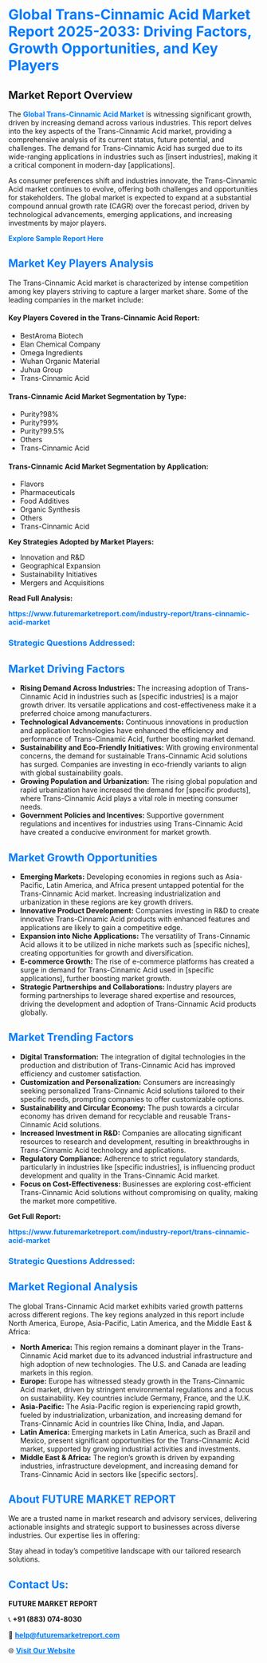 <h1 style="color: #007BFF;">Global Trans-Cinnamic Acid Market Report 2025-2033: Driving Factors, Growth Opportunities, and Key Players</h1>

<section id="overview">
<h2>Market Report Overview</h2>
<p>The <a href="https://www.futuremarketreport.com/industry-report/trans-cinnamic-acid-market" style="color: #007BFF; text-decoration: none;"><strong>Global Trans-Cinnamic Acid Market</strong></a> is witnessing significant growth, driven by increasing demand across various industries. This report delves into the key aspects of the Trans-Cinnamic Acid market, providing a comprehensive analysis of its current status, future potential, and challenges. The demand for Trans-Cinnamic Acid has surged due to its wide-ranging applications in industries such as [insert industries], making it a critical component in modern-day [applications].</p>
<p>As consumer preferences shift and industries innovate, the Trans-Cinnamic Acid market continues to evolve, offering both challenges and opportunities for stakeholders. The global market is expected to expand at a substantial compound annual growth rate (CAGR) over the forecast period, driven by technological advancements, emerging applications, and increasing investments by major players.</p>
</section>

<section id="overview">
<p><a href="https://www.futuremarketreport.com/request-sample/reportId=97127" style="color: #007BFF; text-decoration: none;"><strong>Explore Sample Report Here</strong></a></p>
</section>

<section id="key-players">
<h2 style="color: #007BFF;">Market Key Players Analysis</h2>
<p>The Trans-Cinnamic Acid market is characterized by intense competition among key players striving to capture a larger market share. Some of the leading companies in the market include:</p>
<h4>Key Players Covered in the Trans-Cinnamic Acid Report:</h4>
<ul><li>BestAroma Biotech</li><li>Elan Chemical Company</li><li>Omega Ingredients</li><li>Wuhan Organic Material</li><li>Juhua Group</li><li>Trans-Cinnamic Acid</li></ul>
<h4>Trans-Cinnamic Acid Market Segmentation by Type:</h4>
<ul><li>Purity?98%</li><li>Purity?99%</li><li>Purity?99.5%</li><li>Others</li><li>Trans-Cinnamic Acid</li></ul>

<h4>Trans-Cinnamic Acid Market Segmentation by Application:</h4>
<ul><li>Flavors</li><li>Pharmaceuticals</li><li>Food Additives</li><li>Organic Synthesis</li><li>Others</li><li>Trans-Cinnamic Acid</li></ul>
<p><strong>Key Strategies Adopted by Market Players:</strong></p>
<ul>
<li>Innovation and R&D</li>
<li>Geographical Expansion</li>
<li>Sustainability Initiatives</li>
<li>Mergers and Acquisitions</li>
</ul>
</section>

<section>
<p><strong>Read Full Analysis: </strong></p><a href="https://www.futuremarketreport.com/industry-report/trans-cinnamic-acid-market" style="color: #007BFF; text-decoration: none;"><strong>https://www.futuremarketreport.com/industry-report/trans-cinnamic-acid-market</strong></a>
<h3 style="color: #007BFF;">Strategic Questions Addressed:</h3>
</section>

<section id="driving-factors">
<h2 style="color: #007BFF;">Market Driving Factors</h2>
<ul>
<li><strong>Rising Demand Across Industries:</strong> The increasing adoption of Trans-Cinnamic Acid in industries such as [specific industries] is a major growth driver. Its versatile applications and cost-effectiveness make it a preferred choice among manufacturers.</li>
<li><strong>Technological Advancements:</strong> Continuous innovations in production and application technologies have enhanced the efficiency and performance of Trans-Cinnamic Acid, further boosting market demand.</li>
<li><strong>Sustainability and Eco-Friendly Initiatives:</strong> With growing environmental concerns, the demand for sustainable Trans-Cinnamic Acid solutions has surged. Companies are investing in eco-friendly variants to align with global sustainability goals.</li>
<li><strong>Growing Population and Urbanization:</strong> The rising global population and rapid urbanization have increased the demand for [specific products], where Trans-Cinnamic Acid plays a vital role in meeting consumer needs.</li>
<li><strong>Government Policies and Incentives:</strong> Supportive government regulations and incentives for industries using Trans-Cinnamic Acid have created a conducive environment for market growth.</li>
</ul>
</section>

<section id="growth-opportunities">
<h2 style="color: #007BFF;">Market Growth Opportunities</h2>
<ul>
<li><strong>Emerging Markets:</strong> Developing economies in regions such as Asia-Pacific, Latin America, and Africa present untapped potential for the Trans-Cinnamic Acid market. Increasing industrialization and urbanization in these regions are key growth drivers.</li>
<li><strong>Innovative Product Development:</strong> Companies investing in R&D to create innovative Trans-Cinnamic Acid products with enhanced features and applications are likely to gain a competitive edge.</li>
<li><strong>Expansion into Niche Applications:</strong> The versatility of Trans-Cinnamic Acid allows it to be utilized in niche markets such as [specific niches], creating opportunities for growth and diversification.</li>
<li><strong>E-commerce Growth:</strong> The rise of e-commerce platforms has created a surge in demand for Trans-Cinnamic Acid used in [specific applications], further boosting market growth.</li>
<li><strong>Strategic Partnerships and Collaborations:</strong> Industry players are forming partnerships to leverage shared expertise and resources, driving the development and adoption of Trans-Cinnamic Acid products globally.</li>
</ul>
</section>

<section id="trending-factors">
<h2 style="color: #007BFF;">Market Trending Factors</h2>
<ul>
<li><strong>Digital Transformation:</strong> The integration of digital technologies in the production and distribution of Trans-Cinnamic Acid has improved efficiency and customer satisfaction.</li>
<li><strong>Customization and Personalization:</strong> Consumers are increasingly seeking personalized Trans-Cinnamic Acid solutions tailored to their specific needs, prompting companies to offer customizable options.</li>
<li><strong>Sustainability and Circular Economy:</strong> The push towards a circular economy has driven demand for recyclable and reusable Trans-Cinnamic Acid solutions.</li>
<li><strong>Increased Investment in R&D:</strong> Companies are allocating significant resources to research and development, resulting in breakthroughs in Trans-Cinnamic Acid technology and applications.</li>
<li><strong>Regulatory Compliance:</strong> Adherence to strict regulatory standards, particularly in industries like [specific industries], is influencing product development and quality in the Trans-Cinnamic Acid market.</li>
<li><strong>Focus on Cost-Effectiveness:</strong> Businesses are exploring cost-efficient Trans-Cinnamic Acid solutions without compromising on quality, making the market more competitive.</li>
</ul>
</section>

<section>
<p><strong>Get Full Report: </strong></p><a href="https://www.futuremarketreport.com/industry-report/trans-cinnamic-acid-market" style="color: #007BFF; text-decoration: none;"><strong>https://www.futuremarketreport.com/industry-report/trans-cinnamic-acid-market</strong></a>
<h3 style="color: #007BFF;">Strategic Questions Addressed:</h3>
</section>


<section id="regional-analysis">
<h2 style="color: #007BFF;">Market Regional Analysis</h2>
<p>The global Trans-Cinnamic Acid market exhibits varied growth patterns across different regions. The key regions analyzed in this report include North America, Europe, Asia-Pacific, Latin America, and the Middle East & Africa:</p>
<ul>
<li><strong>North America:</strong> This region remains a dominant player in the Trans-Cinnamic Acid market due to its advanced industrial infrastructure and high adoption of new technologies. The U.S. and Canada are leading markets in this region.</li>
<li><strong>Europe:</strong> Europe has witnessed steady growth in the Trans-Cinnamic Acid market, driven by stringent environmental regulations and a focus on sustainability. Key countries include Germany, France, and the U.K.</li>
<li><strong>Asia-Pacific:</strong> The Asia-Pacific region is experiencing rapid growth, fueled by industrialization, urbanization, and increasing demand for Trans-Cinnamic Acid in countries like China, India, and Japan.</li>
<li><strong>Latin America:</strong> Emerging markets in Latin America, such as Brazil and Mexico, present significant opportunities for the Trans-Cinnamic Acid market, supported by growing industrial activities and investments.</li>
<li><strong>Middle East & Africa:</strong> The region’s growth is driven by expanding industries, infrastructure development, and increasing demand for Trans-Cinnamic Acid in sectors like [specific sectors].</li>
</ul>
</section>

<footer>
<h2 style="color: #007BFF;">About FUTURE MARKET REPORT</h2>
<p>We are a trusted name in market research and advisory services, delivering actionable insights and strategic support to businesses across diverse industries. Our expertise lies in offering:</p>

<p>Stay ahead in today’s competitive landscape with our tailored research solutions.</p>

<h2 style="color: #007BFF;">Contact Us:</h2>
<p><strong>FUTURE MARKET REPORT</strong></p>
<p>📞 <strong>+91 (883) 074-8030</strong></p>
<p>📧 <strong><a href="mailto:help@futuremarketreport.com" style="color: #007BFF;">help@futuremarketreport.com</a></strong></p>
<p>🌐 <strong><a href="https://www.futuremarketreport.com/" style="color: #007BFF;">Visit Our Website</a></strong></p>
</footer>
